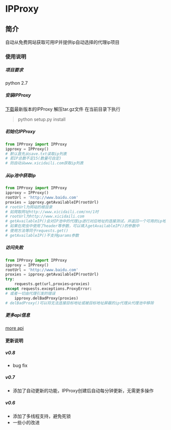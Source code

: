 # IPProxy
## 简介
自动从免费网站获取可用IP并提供ip自动选择的代理ip项目

### 使用说明
##### 项目要求
python 2.7
##### 安装IPProxy
[下载](dist)最新版本的IPProxy
解压tar.gz文件
在当前目录下执行
>python setup.py install

##### 初始化IPProxy

``` python
from IPProxy import IPProxy
ipproxy = IPProxy() 
# 默认首先从save.txt读取ip列表
# 若IP总数不足15(数量可自定)
# 则自动从www.xicidaili.com获取ip列表
```
##### 从ip池中获取ip

``` Python
from IPProxy import IPProxy
ipproxy = IPProxy()
rootUrl = 'http://www.baidu.com'
proxies = ipproxy.getAvailableIP(rootUrl)
# rootUrl为网站的根目录
# 如爬取网址http://www.xicidaili.com/nn/1时
# rootUrl为http://www.xicidaili.com
# getAvailableIP()会对IP池中的代理ip进行对应地址的连接测试，并返回一个可用的ip地址
# 如果在爬虫中使用了header等参数，可以填入getAvailableIP()的参数中
# 使用方法等同于requests.get()
# getAvailableIP()不支持params参数
```

##### 访问失败
``` Python
from IPProxy import IPProxy
ipproxy = IPProxy()
rootUrl = 'http://www.baidu.com'
proxies = ipproxy.getAvailableIP(rootUrl)
try:
	requests.get(url,proxies=proxies)
except requests.exceptions.ProxyError:
# 或者一切由代理引发的错误
	ipproxy.delBadProxy(proxies)
# delBadProxy()可以将无法连接目标地址或被目标地址屏蔽的ip代理从代理池中移除
```
##### 更多api信息
[more api](api.md)

#### 更新说明

##### v0.8

* bug fix

##### v0.7

* 添加了自动更新的功能，IPProxy创建后自动每分钟更新，无需更多操作

##### v0.6

* 添加了多线程支持，避免死锁
* 一些小的改进

